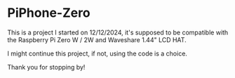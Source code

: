 # PiPhone-Zero


This is a project I started on 12/12/2024, it's supposed to be compatible with the Raspberry Pi Zero W / 2W and Waveshare 1.44" LCD HAT.

I might continue this project, if not, using the code is a choice.

Thank you for stopping by!
